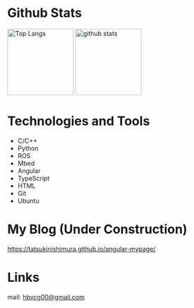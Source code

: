 # Github Stats

<p align="left"> 
  <img alt="Top Langs" height="150px" src="https://github-readme-stats.vercel.app/api/top-langs/?username=TatsukiNishimura&layout=compact&show_icons=true&theme=onedark" />
  <img alt="github stats" height="150px" src="https://github-readme-stats.vercel.app/api?username=TatsukiNishimura&theme=onedark&show_icons=ture" />
</p>

# Technologies and Tools
- C/C++
- Python
- ROS
- Mbed
- Angular
- TypeScript
- HTML
- Git
- Ubuntu

# My Blog (Under Construction)
https://tatsukinishimura.github.io/angular-mypage/

# Links
mail: hbvcg00@gmail.com
